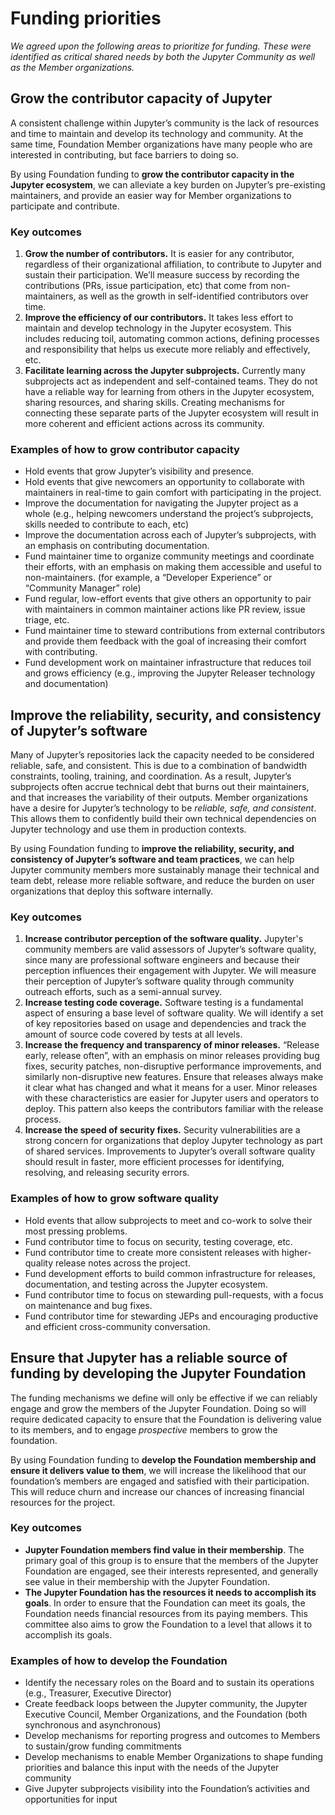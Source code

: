 
# Funding priorities

_We agreed upon the following areas to prioritize for funding. These were identified as critical shared needs by both the Jupyter Community as well as the Member organizations._

## Grow the contributor capacity of Jupyter

A consistent challenge within Jupyter’s community is the lack of resources and time to maintain and develop its technology and community. At the same time, Foundation Member organizations have many people who are interested in contributing, but face barriers to doing so.

By using Foundation funding to **grow the contributor capacity in the Jupyter ecosystem**, we can alleviate a key burden on Jupyter’s pre-existing maintainers, and provide an easier way for Member organizations to participate and contribute. 

### Key outcomes

1. **Grow the number of contributors.** It is easier for any contributor, regardless of their organizational affiliation, to contribute to Jupyter and sustain their participation. We’ll measure success by recording the contributions (PRs, issue participation, etc) that come from non-maintainers, as well as the growth in self-identified contributors over time.  
2. **Improve the efficiency of our contributors.** It takes less effort to maintain and develop technology in the Jupyter ecosystem. This includes reducing toil, automating common actions, defining processes and responsibility that helps us execute more reliably and effectively, etc.  
3. **Facilitate learning across the Jupyter subprojects.** Currently many subprojects act as independent and self-contained teams. They do not have a reliable way for learning from others in the Jupyter ecosystem, sharing resources, and sharing skills. Creating mechanisms for connecting these separate parts of the Jupyter ecosystem will result in more coherent and efficient actions across its community.

### Examples of how to grow contributor capacity

- Hold events that grow Jupyter’s visibility and presence.  
- Hold events that give newcomers an opportunity to collaborate with maintainers in real-time to gain comfort with participating in the project.  
- Improve the documentation for navigating the Jupyter project as a whole (e.g., helping newcomers understand the project’s subprojects, skills needed to contribute to each, etc)  
- Improve the documentation across each of Jupyter’s subprojects, with an emphasis on contributing documentation.  
- Fund maintainer time to organize community meetings and coordinate their efforts, with an emphasis on making them accessible and useful to non-maintainers. (for example, a “Developer Experience” or “Community Manager” role)  
- Fund regular, low-effort events that give others an opportunity to pair with maintainers in common maintainer actions like PR review, issue triage, etc.  
- Fund maintainer time to steward contributions from external contributors and provide them feedback with the goal of increasing their comfort with contributing.  
- Fund development work on maintainer infrastructure that reduces toil and grows efficiency (e.g., improving the Jupyter Releaser technology and documentation)

## Improve the reliability, security, and consistency of Jupyter’s software

Many of Jupyter’s repositories lack the capacity needed to be considered reliable, safe, and consistent. This is due to a combination of bandwidth constraints, tooling, training, and coordination. As a result, Jupyter’s subprojects often accrue technical debt that burns out their maintainers, and that increases the variability of their outputs. Member organizations have a desire for Jupyter’s technology to be *reliable, safe, and consistent*. This allows them to confidently build their own technical dependencies on Jupyter technology and use them in production contexts.

By using Foundation funding to **improve the reliability, security, and consistency of Jupyter’s software and team practices**, we can help Jupyter community members more sustainably manage their technical and team debt, release more reliable software, and reduce the burden on user organizations that deploy this software internally.

### Key outcomes

1. **Increase contributor perception of the software quality.** Jupyter's community members are valid assessors of Jupyter’s software quality, since many are professional software engineers and because their perception influences their engagement with Jupyter. We will measure their perception of Jupyter’s software quality through community outreach efforts, such as a semi-annual survey.
2. **Increase testing code coverage.** Software testing is a fundamental aspect of ensuring a base level of software quality. We will identify a set of key repositories based on usage and dependencies and track the amount of source code covered by tests at all levels.  
3. **Increase the frequency and transparency of minor releases.** “Release early, release often”, with an emphasis on minor releases providing bug fixes, security patches, non-disruptive performance improvements, and similarly non-disruptive new features. Ensure that releases always make it clear what has changed and what it means for a user. Minor releases with these characteristics are easier for Jupyter users and operators to deploy. This pattern also keeps the contributors familiar with the release process.  
4. **Increase the speed of security fixes.** Security vulnerabilities are a strong concern for organizations that deploy Jupyter technology as part of shared services. Improvements to Jupyter’s overall software quality should result in faster, more efficient processes for identifying, resolving, and releasing security errors.

### Examples of how to grow software quality

- Hold events that allow subprojects to meet and co-work to solve their most pressing problems.  
- Fund contributor time to focus on security, testing coverage, etc.  
- Fund contributor time to create more consistent releases with higher-quality release notes across the project.  
- Fund development efforts to build common infrastructure for releases, documentation, and testing across the Jupyter ecosystem.  
- Fund contributor time to focus on stewarding pull-requests, with a focus on maintenance and bug fixes.  
- Fund contributor time for stewarding JEPs and encouraging productive and efficient cross-community conversation.

## Ensure that Jupyter has a reliable source of funding by developing the Jupyter Foundation 

The funding mechanisms we define will only be effective if we can reliably engage and grow the members of the Jupyter Foundation. Doing so will require dedicated capacity to ensure that the Foundation is delivering value to its members, and to engage *prospective* members to grow the foundation.

By using Foundation funding to **develop the Foundation membership and ensure it delivers value to them**, we will increase the likelihood that our foundation’s members are engaged and satisfied with their participation. This will reduce churn and increase our chances of increasing financial resources for the project.

### Key outcomes

- **Jupyter Foundation members find value in their membership**. The primary goal of this group is to ensure that the members of the Jupyter Foundation are engaged, see their interests represented, and generally see value in their membership with the Jupyter Foundation.
- **The Jupyter Foundation has the resources it needs to accomplish its goals**. In order to ensure that the Foundation can meet its goals, the Foundation needs financial resources from its paying members. This committee also aims to grow the Foundation to a level that allows it to accomplish its goals.

### Examples of how to develop the Foundation

- Identify the necessary roles on the Board and to sustain its operations (e.g., Treasurer, Executive Director)  
- Create feedback loops between the Jupyter community, the Jupyter Executive Council, Member Organizations, and the Foundation (both synchronous and asynchronous)  
- Develop mechanisms for reporting progress and outcomes to Members to sustain/grow funding commitments  
- Develop mechanisms to enable Member Organizations to shape funding priorities and balance this input with the needs of the Jupyter community  
- Give Jupyter subprojects visibility into the Foundation’s activities and opportunities for input